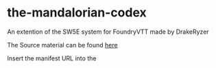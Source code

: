 # the-mandalorian-codex
An extention of the SW5E system for FoundryVTT made by DrakeRyzer

The Source material can be found [here](https://www.gmbinder.com/share/-LklOgbCIemUq28zgeYC#p19)

Insert the manifest URL into the 
